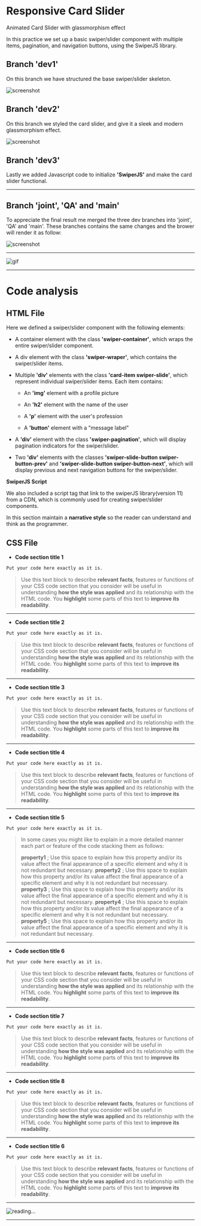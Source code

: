  
#  Responsive Card Slider
Animated Card Slider with glassmorphism effect

In this practice we set up a basic swiper/slider component with multiple items, pagination, and navigation buttons, using the SwiperJS library. 

##  Branch  'dev1'

On this branch we have structured the base swiper/slider skeleton.

![screenshot](pics/screenshot1.png)

##  Branch 'dev2'

On this branch we styled the card slider, and give it a sleek and modern glassmorphism effect.

![screenshot](pics/screenshot2.png)

##  Branch 'dev3'

Lastly we added Javascript code to initialize **'SwiperJS'** and make the card slider functional.

***

##  Branch 'joint', 'QA' and 'main'

To appreciate the final result me merged the three dev branches into 'joint', 'QA' and 'main'.
These branches contains the same changes and the brower will render it as follow:

![screenshot](pics/screenshot3.png)

***

![gif](pics/slider.gif)

***

#  Code analysis
 
##  HTML File

Here we defined a swiper/slider component with the following elements:

- A container element with the class **'swiper-container'**, which wraps the entire swiper/slider component.

- A div element with the class **'swiper-wraper'**, which contains the swiper/slider items.

- Multiple **'div'** elements with the class **'card-item swiper-slide'**, which represent individual swiper/slider items. Each item contains:

    - An **'img'** element with a profile picture

    - An  **'h2'** element with the name of the user

    - A **'p'** element with the user's profession

    - A **'button'** element with a "message label"

- A **'div'** element with the class **'swiper-pagination'**, which will display pagination indicators for the swiper/slider.

- Two **'div'** elements with the classes **'swiper-slide-button swiper-button-prev'** and **'swiper-slide-button swiper-button-next'**, which will display previous and next navigation buttons for the swiper/slider.

**SwiperJS Script**

We also included a script tag that link to the swiperJS library(version 11) from a CDN, which is commonly used for creating swiper/slider components.

In this section maintain a **narrative style** so the reader can understand and think as the programmer.

##  CSS File

-  **Code section title 1**
>
```css
Put your code here exactly as it is.
```

> Use this text block to describe **relevant facts**, features or functions of your CSS code section that you consider will be useful in understanding **how the style was applied** and its relationship with the HTML code. You **highlight** some parts of this text to **improve its readability**.
***

-  **Code section title 2**
>
```css
Put your code here exactly as it is.
```

> Use this text block to describe **relevant facts**, features or functions of your CSS code section that you consider will be useful in understanding **how the style was applied** and its relationship with the HTML code. You **highlight** some parts of this text to **improve its readability**.
***

-  **Code section title 3**
>
```css
Put your code here exactly as it is.
```

> Use this text block to describe **relevant facts**, features or functions of your CSS code section that you consider will be useful in understanding **how the style was applied** and its relationship with the HTML code. You **highlight** some parts of this text to **improve its readability**.
***

-  **Code section title 4**
>
```css
Put your code here exactly as it is.
```

> Use this text block to describe **relevant facts**, features or functions of your CSS code section that you consider will be useful in understanding **how the style was applied** and its relationship with the HTML code. You **highlight** some parts of this text to **improve its readability**.
***

-  **Code section title 5**
>
```css
Put your code here exactly as it is.
```
> In some cases you might like to explain in a more  detailed manner each part or feature of the code stacking them as follows:
> 
>  **property1** ; Use this space to explain how this property and/or its value affect the final appearance of a specific element and why it is not redundant but necessary.
>  **property2** ; Use this space to explain how this property and/or its value affect the final appearance of a specific element and why it is not redundant but necessary.
>  **property3** ; Use this space to explain how this property and/or its value affect the final appearance of a specific element and why it is not redundant but necessary.
>  **property4** ; Use this space to explain how this property and/or its value affect the final appearance of a specific element and why it is not redundant but necessary.
>  **property5** ; Use this space to explain how this property and/or its value affect the final appearance of a specific element and why it is not redundant but necessary.
***

-  **Code section title 6**
>
```css
Put your code here exactly as it is.
```

> Use this text block to describe **relevant facts**, features or functions of your CSS code section that you consider will be useful in understanding **how the style was applied** and its relationship with the HTML code. You **highlight** some parts of this text to **improve its readability**.
***

-  **Code section title 7**
>
```css
Put your code here exactly as it is.
```

> Use this text block to describe **relevant facts**, features or functions of your CSS code section that you consider will be useful in understanding **how the style was applied** and its relationship with the HTML code. You **highlight** some parts of this text to **improve its readability**.
***

-  **Code section title 8**
>
```css
Put your code here exactly as it is.
```

> Use this text block to describe **relevant facts**, features or functions of your CSS code section that you consider will be useful in understanding **how the style was applied** and its relationship with the HTML code. You **highlight** some parts of this text to **improve its readability**.
***

-  **Code section title 6**
>
```css
Put your code here exactly as it is.
```

> Use this text block to describe **relevant facts**, features or functions of your CSS code section that you consider will be useful in understanding **how the style was applied** and its relationship with the HTML code. You **highlight** some parts of this text to **improve its readability**.
***

![reading...](https://media.giphy.com/media/Tf3mp01bfrrUc/giphy.gif?cid=ecf05e47wajghtrc5targr7mju7coe0avdyurnehrr1krgdt&ep=v1_gifs_search&rid=giphy.gif&ct=g "...How could I ever do so unless someone guide me?")

***